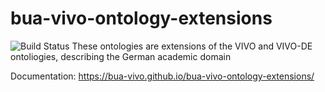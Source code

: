 # bua-vivo-ontology-extensions
![Build Status](https://github.com/BUA-VIVO/bua-vivo-ontology-extensions/workflows/Docs/badge.svg)
These ontologies are extensions of the VIVO and VIVO-DE ontoliogies, describing the German academic domain

Documentation: https://bua-vivo.github.io/bua-vivo-ontology-extensions/
